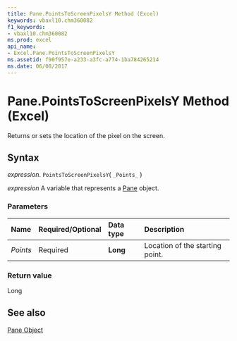 ```yaml
---
title: Pane.PointsToScreenPixelsY Method (Excel)
keywords: vbaxl10.chm360082
f1_keywords:
- vbaxl10.chm360082
ms.prod: excel
api_name:
- Excel.Pane.PointsToScreenPixelsY
ms.assetid: f90f957e-a233-a3fc-a774-1ba784265214
ms.date: 06/08/2017
---
```



# Pane.PointsToScreenPixelsY Method (Excel)

Returns or sets the location of the pixel on the screen.


## Syntax

 _expression_. `PointsToScreenPixelsY`( `_Points_` )

 _expression_ A variable that represents a [Pane](Excel.Pane.md) object.


### Parameters



|Name|Required/Optional|Data type|Description|
|:-----|:-----|:-----|:-----|
| _Points_|Required| **Long**|Location of the starting point.|

### Return value

Long


## See also


[Pane Object](Excel.Pane.md)

